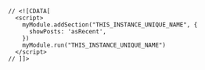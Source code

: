     // <![CDATA[
      <script>
        myModule.addSection("THIS_INSTANCE_UNIQUE_NAME", { 
          showPosts: 'asRecent',
        })
        myModule.run("THIS_INSTANCE_UNIQUE_NAME")
      </script>
    // ]]>
